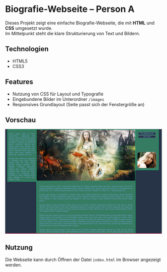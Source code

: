 # Biografie-Webseite – Person A

Dieses Projekt zeigt eine einfache Biografie-Webseite, die mit **HTML** und **CSS** umgesetzt wurde.  
Im Mittelpunkt steht die klare Strukturierung von Text und Bildern.

## Technologien
- HTML5
- CSS3

## Features
- Nutzung von CSS für Layout und Typografie
- Eingebundene Bilder im Unterordner `/images`
- Responsives Grundlayout (Seite passt sich der Fenstergröße an)

## Vorschau
![Screenshot](images/screenshot.png)

## Nutzung
Die Webseite kann durch Öffnen der Datei `index.html` im Browser angezeigt werden.
